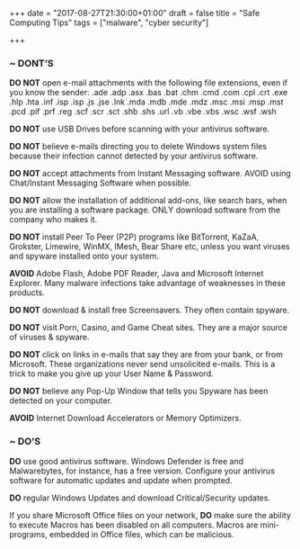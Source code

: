 +++
date = "2017-08-27T21:30:00+01:00"
draft = false
title = "Safe Computing Tips"
tags = ["malware", "cyber security"]

+++

### ~ DONT’S ###

**DO NOT** open e-mail attachments with the following file extensions, even if you know the sender: .ade .adp .asx .bas .bat .chm .cmd .com .cpl .crt .exe .hlp .hta .inf .isp .isp .js .jse .lnk .mda .mdb .mde .mdz .msc .msi .msp .mst .pcd .pif .prf .reg .scf .scr .sct .shb .shs .url .vb .vbe .vbs .wsc .wsf .wsh

**DO NOT** use USB Drives before scanning with your antivirus software.

**DO NOT** believe e-mails directing you to delete Windows system files because their infection cannot detected by your antivirus software.

**DO NOT** accept attachments from Instant Messaging software. AVOID using Chat/Instant Messaging Software when possible.

**DO NOT** allow the installation of additional add-ons, like search bars, when you are installing a software package. ONLY download software from the company who makes it.

**DO NOT** install Peer To Peer (P2P) programs like BitTorrent, KaZaA, Grokster, Limewire, WinMX, IMesh, Bear Share etc, unless you want viruses and spyware installed onto your system.

**AVOID** Adobe Flash, Adobe PDF Reader, Java and Microsoft Internet Explorer. Many malware infections take advantage of weaknesses in these products.

**DO NOT** download & install free Screensavers. They often contain spyware.

**DO NOT** visit Porn, Casino, and Game Cheat sites. They are a major source of viruses & spyware.

**DO NOT** click on links in e-mails that say they are from your bank, or from Microsoft. These organizations never send unsolicited e-mails. This is a trick to make you give up your User Name & Password.

**DO NOT** believe any Pop-Up Window that tells you Spyware has been detected on your computer.

**AVOID** Internet Download Accelerators or Memory Optimizers.

### ~ DO’S ###

**DO** use good antivirus software. Windows Defender is free and Malwarebytes, for instance, has a free version.  Configure your antivirus software for automatic updates and update when prompted.

**DO** regular Windows Updates and download Critical/Security updates.

If you share Microsoft Office files on your network, **DO** make sure the ability to execute Macros has been disabled on all computers. Macros are mini-programs, embedded in Office files, which can be malicious.   
